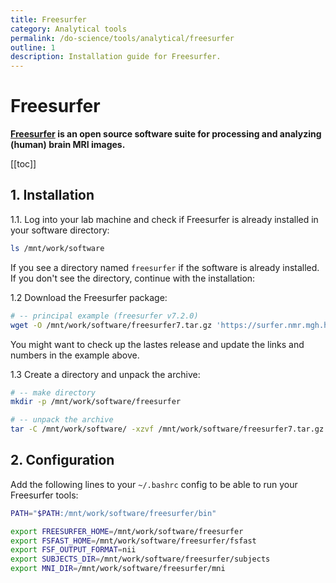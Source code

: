 ```yaml
---
title: Freesurfer
category: Analytical tools
permalink: /do-science/tools/analytical/freesurfer
outline: 1
description: Installation guide for Freesurfer.
---
```


# Freesurfer

**[Freesurfer](https://surfer.nmr.mgh.harvard.edu/) is an open source
software suite for processing and analyzing (human) brain MRI images.**

[[toc]]

## 1. Installation

1.1. Log into your lab machine and check if Freesurfer is already installed in your software directory:

```bash 
ls /mnt/work/software
```

If you see a directory named `freesurfer` if the software is already installed. If you don't see the directory, continue with the installation: 

1.2 Download the Freesurfer package:

```bash
# -- principal example (freesurfer v7.2.0)
wget -O /mnt/work/software/freesurfer7.tar.gz 'https://surfer.nmr.mgh.harvard.edu/pub/dist/freesurfer/7.2.0/freesurfer-linux-ubuntu18_amd64-7.2.0.tar.gz'
```

You might want to check up the lastes release and update the links and numbers in the example above.

1.3 Create a directory and unpack the archive:

```bash
# -- make directory
mkdir -p /mnt/work/software/freesurfer

# -- unpack the archive
tar -C /mnt/work/software/ -xzvf /mnt/work/software/freesurfer7.tar.gz
```

## 2. Configuration

Add the following lines to your `~/.bashrc` config to be able to run your Freesurfer tools:

```bash
PATH="$PATH:/mnt/work/software/freesurfer/bin"

export FREESURFER_HOME=/mnt/work/software/freesurfer
export FSFAST_HOME=/mnt/work/software/freesurfer/fsfast
export FSF_OUTPUT_FORMAT=nii
export SUBJECTS_DIR=/mnt/work/software/freesurfer/subjects
export MNI_DIR=/mnt/work/software/freesurfer/mni
```

